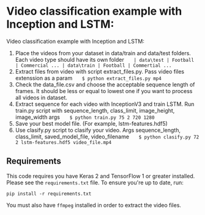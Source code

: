 # Video classification example with Inception and LSTM:

Video classification example with Inception and LSTM:

1. Place the videos from your dataset in data/train and data/test folders. Each video type should have its own folder
`	| data\test
		| Football
		| Commercial
		...
	| data\train
		| Football
		| Commertial
		...`
1. Extract files from video with script extract_files.py. Pass video files extenssion as a param
`	$ python extract_files.py mp4`
1. Check the data_file.csv and choose the acceptable sequence length of frames. It should be less or equal to lowest one if you want to process all videos in dataset.
1. Extract sequence for each video with InceptionV3 and train LSTM. Run train.py script with sequence_length, class_limit, image_height, image_width args
`	$ python train.py 75 2 720 1280`
1. Save your best model file. (For example, lstm-features.hdf5)
1. Use clasify.py script to clasify your video. Args sequence_length, class_limit, saved_model_file, video_filename
`	$ python clasify.py 72 2 lstm-features.hdf5 video_file.mp4`

## Requirements

This code requires you have Keras 2 and TensorFlow 1 or greater installed. Please see the `requirements.txt` file. To ensure you're up to date, run:

`pip install -r requirements.txt`

You must also have `ffmpeg` installed in order to extract the video files.
